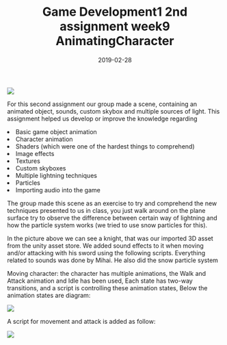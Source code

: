 ﻿---
layout: post
title: "Game Development1 2nd assignment week9 AnimatingCharacter"
date: 2019-02-28
---

<img src="../../../images/second/main.png">

For this second assignment our group made a scene, containing an animated object, sounds, custom skybox and multiple sources of light.
    This assignment helped us develop or improve the knowledge regarding

<li>Basic game object animation</li>
<li>Character animation</li>
<li>Shaders (which were one of the hardest things to comprehend)</li>
<li>Image effects</li>
<li>Textures</li>
<li>Custom skyboxes</li>
<li>Multiple lightning techniques</li>
<li>Particles </li>
<li>Importing audio into the game</li>


The group made this scene as an exercise to try and comprehend the new techniques presented to us in class, you just walk around on the plane surface try to observe the difference between certain way of lightning and how the particle system works (we tried to use snow particles for this).
 


In the picture above we can see a knight, that was our imported 3D asset from the unity asset store. We added sound effects to it when moving and/or attacking with his sword using the following scripts. Everything related to sounds was done by Mihai. He also did the snow particle system

Moving character:
the character has multiple animations, the Walk and Attack animation and Idle has been used, 
Each state has two-way transitions, and a script is controlling these animation states,
Below the animation states are diagram:

<img src="../../../images/second/animation_state.png">
 

A script for movement and attack is added as follow:

<img src="../../../images/second/Knight_controller_script.png">
